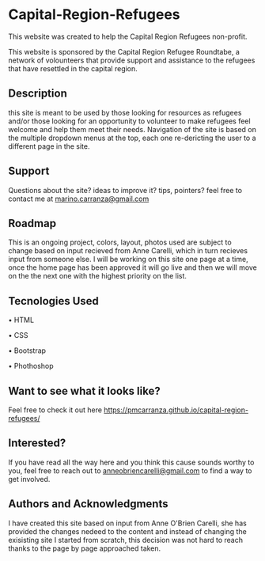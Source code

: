 # **Capital-Region-Refugees**
This website was created to help the Capital Region Refugees non-profit.

This website is sponsored by the Capital Region Refugee Roundtabe, a network of volounteers that provide support and assistance to the refugees that have resettled in the capital region.

## **Description**
this site is meant to be used by those looking for resources as refugees and/or those looking for an opportunity to volunteer to make refugees feel welcome and help them meet their needs.
Navigation of the site is based on the multiple dropdown menus at the top, each one re-dericting the user to a different page in the site.

## **Support**
Questions about the site? ideas to improve it? tips, pointers? feel free to contact me at marino.carranza@gmail.com

## **Roadmap**
This is an ongoing project, colors, layout, photos used are subject to change based on input recieved from Anne Carelli, which in turn recieves input from someone else.
I will be working on this site one page at a time, once the home page has been approved it will go live and then we will move on the the next one with the highest priority on the list.

## **Tecnologies Used**

•  HTML

•  CSS

•  Bootstrap

•  Phothoshop

## **Want to see what it looks like?**
Feel free to check it out here https://pmcarranza.github.io/capital-region-refugees/

## **Interested?**
If you have read all the way here  and you think this cause sounds worthy to you, feel free to reach out to anneobriencarelli@gmail.com to find a way to get involved.

## **Authors and Acknowledgments**
I have created this site based on input from Anne O'Brien Carelli, she  has provided the changes nedeed to the content and instead of changing the exisisting site I started from scratch, this decision was not hard to reach thanks to the page by page approached taken.